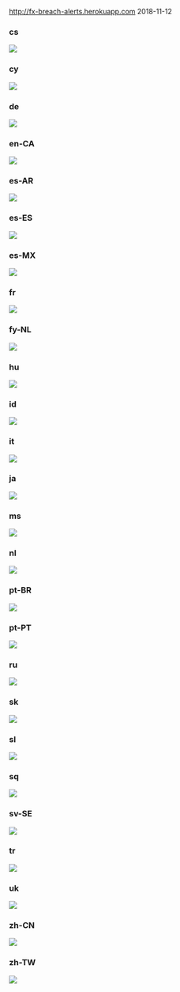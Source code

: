 http://fx-breach-alerts.herokuapp.com
2018-11-12
### cs
![](cs-mobile.png)

### cy
![](cy-mobile.png)

### de
![](de-mobile.png)

### en-CA
![](en-CA-mobile.png)

### es-AR
![](es-AR-mobile.png)

### es-ES
![](es-ES-mobile.png)

### es-MX
![](es-MX-mobile.png)

### fr
![](fr-mobile.png)

### fy-NL
![](fy-NL-mobile.png)

### hu
![](hu-mobile.png)

### id
![](id-mobile.png)

### it
![](it-mobile.png)

### ja
![](ja-mobile.png)

### ms
![](ms-mobile.png)

### nl
![](nl-mobile.png)

### pt-BR
![](pt-BR-mobile.png)

### pt-PT
![](pt-PT-mobile.png)

### ru
![](ru-mobile.png)

### sk
![](sk-mobile.png)

### sl
![](sl-mobile.png)

### sq
![](sq-mobile.png)

### sv-SE
![](sv-SE-mobile.png)

### tr
![](tr-mobile.png)

### uk
![](uk-mobile.png)

### zh-CN
![](zh-CN-mobile.png)

### zh-TW
![](zh-TW-mobile.png)
